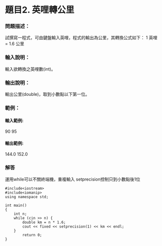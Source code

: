 # 題目2. 英哩轉公里
### 問題描述：
試撰寫一程式，可由鍵盤輸入英哩，程式的輸出為公里，其轉換公式如下：
1 英哩= 1.6 公里

### 輸入說明：

輸入欲轉換之英哩數(int)。

### 輸出說明：
輸出公里(double)，取到小數點以下第一位。

### 範例：
#### 輸入範例:
90 95

#### 輸出範例:

144.0 152.0

### 解答

運用while可以不關終端機，重複輸入
setprecision控制只到小數點後1位
```
#include<iostream>
#include<iomanip>
using namespace std;

int main()
{
    int n;
    while (cin >> n) { 
        double km = n * 1.6;
        cout << fixed << setprecision(1) << km << endl;
    }
        return 0;
}
```
